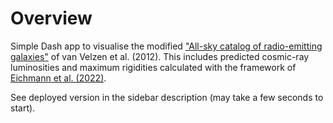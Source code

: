 # Overview
Simple Dash app to visualise the modified ["All-sky catalog of radio-emitting galaxies"](https://ragolu.science.ru.nl/index.html) of van Velzen et al. (2012). This includes predicted cosmic-ray luminosities and maximum rigidities calculated with the framework of [Eichmann et al. (2022)](http://arxiv.org/abs/2202.11942).

See deployed version in the sidebar description (may take a few seconds to start).